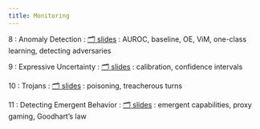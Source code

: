 ```yaml
---
title: Monitoring
---
```


8
: Anomaly Detection
    : [🗂️ slides](https://docs.google.com/presentation/d/1WEzSFUbcl1Rp4kQq1K4uONMJHBAUWhCZTzWVHnLcSV8/edit?usp=sharing)
: AUROC, baseline, OE, ViM, one-class learning, detecting adversaries

9
: Expressive Uncertainty
  : [🗂️ slides](https://docs.google.com/presentation/d/1GHKlv-9UmQdUPracBr09AC2rFZp_GQyJzSQrvSWFjPM/edit?usp=sharing)
: calibration, confidence intervals

10
: Trojans
  : [🗂️ slides](https://docs.google.com/presentation/d/1Nu5WwLQ7CDk_DotP_ET98F2F-2KBp9W8lkAfuCbeZ7E/edit?usp=sharing)
: poisoning, treacherous turns

11
: Detecting Emergent Behavior
  : [🗂️ slides](https://docs.google.com/presentation/d/1MGz_eMPQNm5Ov52IZz2vTuTL9IRoABV2tn_MFVrxlQI/edit?usp=sharing)
: emergent capabilities, proxy gaming, Goodhart’s law